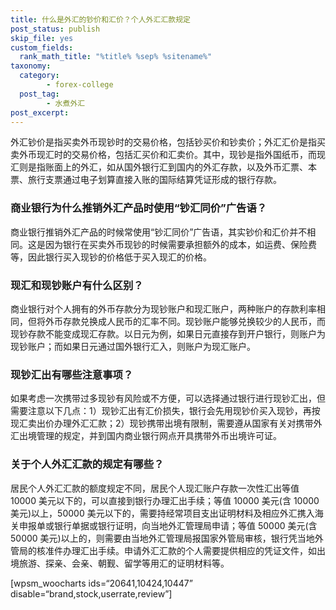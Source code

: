 ```yaml
---
title: 什么是外汇的钞价和汇价？个人外汇汇款规定
post_status: publish
skip_file: yes
custom_fields:
  rank_math_title: "%title% %sep% %sitename%"
taxonomy:
  category:
        - forex-college
  post_tag:
        - 水煮外汇
post_excerpt: 
---
```

外汇钞价是指买卖外币现钞时的交易价格，包括钞买价和钞卖价；外汇汇价是指买卖外币现汇时的交易价格，包括汇买价和汇卖价。其中，现钞是指外国纸币，而现汇则是指账面上的外汇，如从国外银行汇到国内的外汇存款，以及外币汇票、本票、旅行支票通过电子划算直接入账的国际结算凭证形成的银行存款。

### 商业银行为什么推销外汇产品时使用“钞汇同价”广告语？

商业银行推销外汇产品的时候常使用“钞汇同价”广告语，其实钞价和汇价并不相同。这是因为银行在买卖外币现钞的时候需要承担额外的成本，如运费、保险费等，因此银行买入现钞的价格低于买入现汇的价格。

### 现汇和现钞账户有什么区别？

商业银行对个人拥有的外币存款分为现钞账户和现汇账户，两种账户的存款利率相同，但将外币存款兑换成人民币的汇率不同。现钞账户能够兑换较少的人民币，而现钞存款不能变成现汇存款。以日元为例，如果日元直接存到开户银行，则账户为现钞账户；而如果日元通过国外银行汇入，则账户为现汇账户。

### 现钞汇出有哪些注意事项？

如果考虑一次携带过多现钞有风险或不方便，可以选择通过银行进行现钞汇出，但需要注意以下几点：1）现钞汇出有汇价损失，银行会先用现钞价买入现钞，再按现汇卖出价办理外汇汇款；2）现钞携带出境有限制，需要遵从国家有关对携带外汇出境管理的规定，并到国内商业银行网点开具携带外币出境许可证。

### 关于个人外汇汇款的规定有哪些？

居民个人外汇汇款的额度规定不同，居民个人现汇账户存款一次性汇出等值 10000 美元以下的，可以直接到银行办理汇出手续；等值 10000 美元(含 10000 美元)以上，50000 美元以下的，需要持经常项目支出证明材料及相应外汇携入海关申报单或银行单据或银行证明，向当地外汇管理局申请；等值 50000 美元(含 50000 美元)以上的，则需要由当地外汇管理局报国家外管局审核，银行凭当地外管局的核准件办理汇出手续。申请外汇汇款的个人需要提供相应的凭证文件，如出境旅游、探亲、会亲、朝觐、留学等用汇的证明材料等。

[wpsm_woocharts ids=“20641,10424,10447” disable=“brand,stock,userrate,review”]